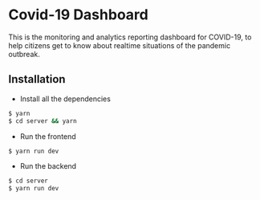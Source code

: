 # Covid-19 Dashboard

This is the monitoring and analytics reporting dashboard for COVID-19, to help citizens get to know about realtime situations of the pandemic outbreak.

## Installation

- Install all the dependencies
```bash
$ yarn
$ cd server && yarn
``` 
- Run the frontend
```bash
$ yarn run dev
```
- Run the backend
```bash
$ cd server
$ yarn run dev
```
